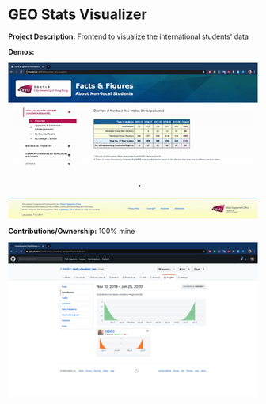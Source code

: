 # GEO Stats Visualizer

**Project Description:** Frontend to visualize the international students' data

**Demos:**

![Screen Capture](https://github.com/Ebbi53/past_projects_demos/blob/master/1.%20Stats%20Visualizer/Screen%20Recording%202020-01-24%20at%205.38.40%20PM.gif)

**Contributions/Ownership:** 100% mine

![Screen Capture](https://github.com/Ebbi53/past_projects_demos/blob/master/1.%20Stats%20Visualizer/Screenshot%202020-01-25%20at%201.49.25%20AM.png)
